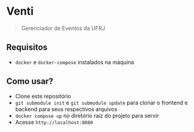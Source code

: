 # Venti
> Gerenciador de Eventos da UFRJ

## Requisitos
- `docker` e `docker-compose` instalados na máquina

## Como usar?
- Clone este repositório
- `git submodule init` e `git submodule update` para clonar o frontend e backend para seus respectivos arquivos
- `docker compose up` no diretório raíz do projeto para servir
- Acesse `http://localhost:8080`
